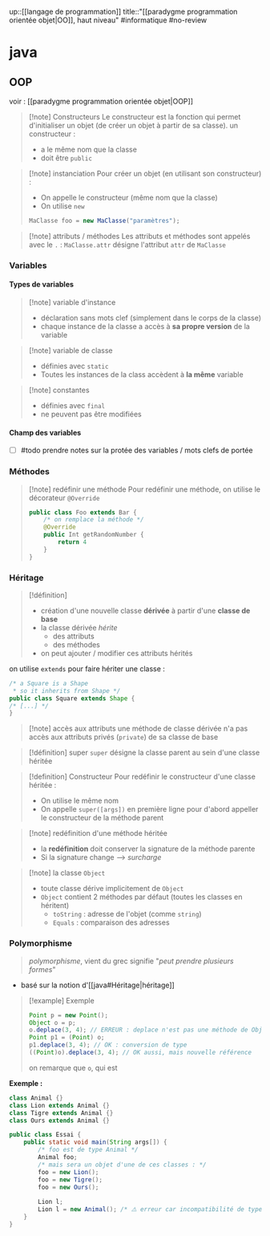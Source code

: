 up::[[langage de programmation]]
title::"[[paradygme programmation orientée objet|OO]], haut niveau"
#informatique #no-review 
# java


## OOP
voir : [[paradygme programmation orientée objet|OOP]]

> [!note] Constructeurs
> Le constructeur est la fonction qui permet d'initialiser un objet (de créer un objet à partir de sa classe).
> un constructeur :
>  - a le même nom que la classe
>  - doit être `public`

> [!note] instanciation
> Pour créer un objet (en utilisant son constructeur) :
>  - On appelle le constructeur (même nom que la classe)
>  - On utilise `new`
> ```java
> MaClasse foo = new MaClasse("paramètres");
> ```

> [!note] attributs / méthodes
> Les attributs et méthodes sont appelés avec le `.` : `MaClasse.attr` désigne l'attribut `attr` de `MaClasse`

### Variables

#### Types de variables
> [!note] variable d'instance
>  - déclaration sans mots clef (simplement dans le corps de la classe)
>  - chaque instance de la classe a accès à **sa propre version** de la variable

> [!note] variable de classe
>  - définies avec `static`
>  - Toutes les instances de la class accèdent à **la même** variable

> [!note] constantes
>  - définies avec `final`
>  - ne peuvent pas être modifiées
> 

#### Champ des variables

 - [ ] #todo prendre notes sur la protée des variables / mots clefs de portée

### Méthodes

> [!note] redéfinir une méthode
> Pour redéfinir une méthode, on utilise le décorateur `@Override`
> ```java
> public class Foo extends Bar {
>     /* on remplace la méthode */
>     @Override
>     public Int getRandomNumber {
>         return 4
>     }
> }
> ```

### Héritage

> [!définition]
>  - création d'une nouvelle classe **dérivée** à partir d'une **classe de base**
>  - la classe dérivée _hérite_
>      - des attributs
>      - des méthodes
>  - on peut ajouter / modifier ces attributs hérités


on utilise `extends` pour faire hériter une classe :
```java
/* a Square is a Shape 
 * so it inherits from Shape */
public class Square extends Shape {
/* [...] */
}
```


> [!note] accès aux attributs
> une méthode de classe dérivée n'a pas accès aux attributs privés (`private`) de sa classe de base

> [!définition] super
> `super` désigne la classe parent au sein d'une classe héritée

> [!definition] Constructeur 
> Pour redéfinir le constructeur d'une classe héritée :
>  - On utilise le même nom
>  - On appelle `super([args])` en première ligne pour d'abord appeller le constructeur de la méthode parent

> [!note] redéfinition d'une méthode héritée
>  - la **redéfinition** doit conserver la signature de la méthode parente
>  - Si la signature change --> _surcharge_


> [!note] la classe `Object`
>  - toute classe dérive implicitement de `Object`
>  - `Object` contient 2 méthodes par défaut (toutes les classes en héritent)
>      - `toString` : adresse de l'objet (comme `string`)
>      - `Equals` : comparaison des adresses


### Polymorphisme

> _polymorphisme_, vient du grec
> signifie "_peut prendre plusieurs formes_"

 - basé sur la notion d'[[java#Héritage|héritage]]

> [!example] Exemple
> ```java
> Point p = new Point();
> Object o = p;
> o.deplace(3, 4); // ERREUR : deplace n'est pas une méthode de Object
> Point p1 = (Point) o;
> p1.deplace(3, 4); // OK : conversion de type
> ((Point)o).deplace(3, 4); // OK aussi, mais nouvelle référence
> ```
> on remarque que `o`, qui est 


**Exemple :**
```java
class Animal {}
class Lion extends Animal {}
class Tigre extends Animal {}
class Ours extends Animal {}

public class Essai {
    public static void main(String args[]) {
        /* foo est de type Animal */
        Animal foo;
        /* mais sera un objet d'une de ces classes : */
        foo = new Lion();
        foo = new Tigre();
        foo = new Ours();
        
        Lion l;
        Lion l = new Animal(); /* ⚠️ erreur car incompatibilité de type */
    }
}
```

